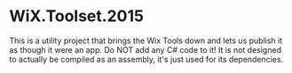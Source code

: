 # WiX.Toolset.2015

This is a utility project that brings the Wix Tools down and lets us publish it as though it were an app. Do NOT add any C# code to it! It is not designed to actually be compiled as an assembly, it's just used for its dependencies.
